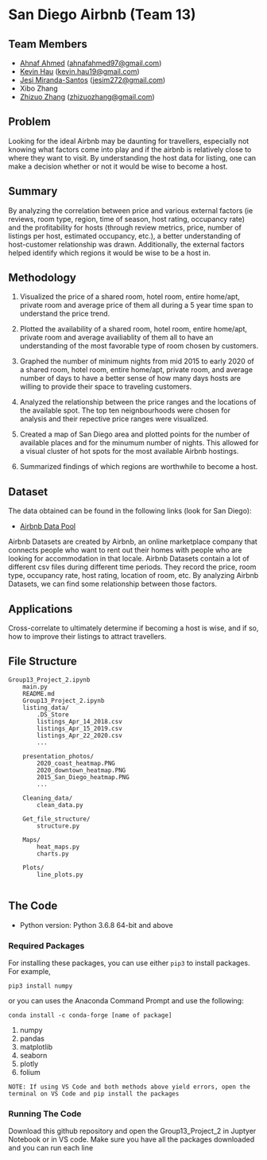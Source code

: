 # San Diego Airbnb (Team 13)

## Team Members 
* [Ahnaf Ahmed](https://github.com/AhnafAhmed97) (ahnafahmed97@gmail.com)
* [Kevin Hau](https://github.com/pandadrago1) (kevin.hau19@gmail.com) 
* [Jesi Miranda-Santos](https://github.com/jesim272) (jesim272@gmail.com)
* Xibo Zhang
* [Zhizuo Zhang](https://github.com/MachineryZ "Zhizuo Zhang") (zhizuozhang@gmail.com)

## Problem 

Looking for the ideal Airbnb may be daunting for travellers, especially not knowing what factors come into play and if the airbnb is relatively close to where they want to visit. By understanding the host data for listing, one can make a decision whether or not it would be wise to become a host.

## Summary 
By analyzing the correlation between price and various external factors (ie reviews, room type, region, time of season, host rating, occupancy rate) and the profitability for hosts (through review metrics, price, number of listings per host, estimated occupancy, etc.), a better understanding of host-customer relationship was drawn. Additionally, the external factors helped identify which regions it would be wise to be a host in.

## Methodology
1. Visualized the price of a shared room, hotel room, entire home/apt, private room and average price of them all during a 5 year time span to understand the price trend.

2. Plotted the availability of a shared room, hotel room, entire home/apt, private room and average availiablity of them all to have an understanding of the most favorable type of room chosen by customers.

3. Graphed the number of minimum nights from mid 2015 to early 2020 of a shared room, hotel room, entire home/apt, private room, and average number of days to have a better sense of how many days hosts are willing to provide their space to traveling customers. 

4. Analyzed the relationship between the price ranges and the locations of the available spot. The top ten neignbourhoods were chosen for analysis and their repective price ranges were visualized.

5. Created a map of San Diego area and plotted points for the number of available places and 
for the minumum number of nights. This allowed for a visual cluster of hot spots for the most 
available Airbnb hostings.

6. Summarized findings of which regions are worthwhile to become a host.

## Dataset 
The data obtained can be found in the following links (look for San Diego):

* [Airbnb Data Pool](http://insideairbnb.com/get-the-data.html "Airbnb Data Pool")


Airbnb Datasets are created by Airbnb, an online marketplace company that connects people who want to rent out their homes with people who are looking for accommodation in that locale. Airbnb Datasets contain a lot of different csv files during different time periods. They record the price, room type, occupancy rate, host rating, location of room, etc. By analyzing Airbnb Datasets, we can find some relationship between those factors. 

## Applications
Cross-correlate to ultimately determine if becoming a host is wise, and if so, how to improve their listings to attract travellers.

## File Structure
```
Group13_Project_2.ipynb
    main.py
    README.md
    Group13_Project_2.ipynb
    listing_data/
        .DS_Store
        listings_Apr_14_2018.csv
        listings_Apr_15_2019.csv
        listings_Apr_22_2020.csv
        ...
        
    presentation_photos/
        2020_coast_heatmap.PNG
        2020_downtown_heatmap.PNG
        2015_San_Diego_heatmap.PNG
        ...
    
    Cleaning_data/
        clean_data.py
       
    Get_file_structure/
        structure.py
   
    Maps/
        heat_maps.py
        charts.py
        
    Plots/
        line_plots.py
       
```
## The Code
* Python version: Python 3.6.8 64-bit and above
### Required Packages

For installing these packages, you can use either ```pip3``` to install packages. For example,

``` pip3 install numpy ```

or you can uses the Anaconda Command Prompt and use the following: 

``` conda install -c conda-forge [name of package] ```

1. numpy
2. pandas
3. matplotlib
4. seaborn
5. plotly
6. folium
 
```NOTE: If using VS Code and both methods above yield errors, open the terminal on VS Code and pip install the packages```
### Running The Code

Download this github repository and open the Group13_Project_2 in Juptyer Notebook or in VS code.
Make sure you have all the packages downloaded and you can run each line

 
